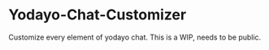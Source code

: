 # Yodayo-Chat-Customizer
 Customize every element of yodayo chat.
 This is a WIP, needs to be public.
